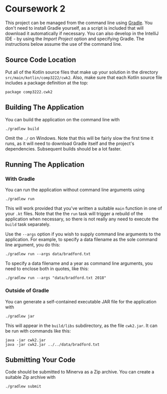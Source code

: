 # Coursework 2

This project can be managed from the command line using [Gradle][1].
You don't need to install Gradle yourself, as a script is included that
will download it automatically if necessary.  You can also develop in
the IntelliJ IDE - by using the *Import Project* option and specifying
Gradle.  The instructions below assume the use of the command line.

## Source Code Location

Put all of the Kotlin source files that make up your solution in the
directory `src/main/kotlin/comp3222/cwk2`.  Also, make sure that each
Kotlin source file includes a package definition at the top:

    package comp3222.cwk2

## Building The Application

You can build the application on the command line with

    ./gradlew build

Omit the `./` on Windows.  Note that this will be fairly slow the first
time it runs, as it will need to download Gradle itself and the project's
dependencies.  Subsequent builds should be a lot faster.

## Running The Application

### With Gradle

You can run the application without command line arguments using

    ./gradlew run

This will work provided that you've written a suitable `main` function in
one of your `.kt` files.  Note that the the `run` task will trigger a
rebuild of the application when necessary, so there is not really any need
to execute the `build` task separately.

Use the `--args` option if you wish to supply command line arguments to
the application.  For example, to specify a data filename as the sole
command line argument, you do this:

    ./gradlew run --args data/bradford.txt

To specify a data filename and a year as command line arguments, you
need to enclose both in quotes, like this:

    ./gradlew run --args "data/bradford.txt 2018"

### Outside of Gradle

You can generate a self-contained executable JAR file for the application
with

    ./gradlew jar

This will appear in the `build/libs` subdirectory, as the file `cwk2.jar`.
It can be run with commands like this:

    java -jar cwk2.jar
    java -jar cwk2.jar ../../data/bradford.txt

## Submitting Your Code

Code should be submitted to Minerva as a Zip archive.  You can create a
suitable Zip archive with

    ./gradlew submit

[1]: https://gradle.org
